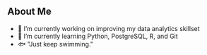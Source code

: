 ## About Me

- 🔭 I’m currently working on improving my data analytics skillset
- 🌱 I’m currently learning Python, PostgreSQL, R, and Git
- 🐟 "Just keep swimming."
